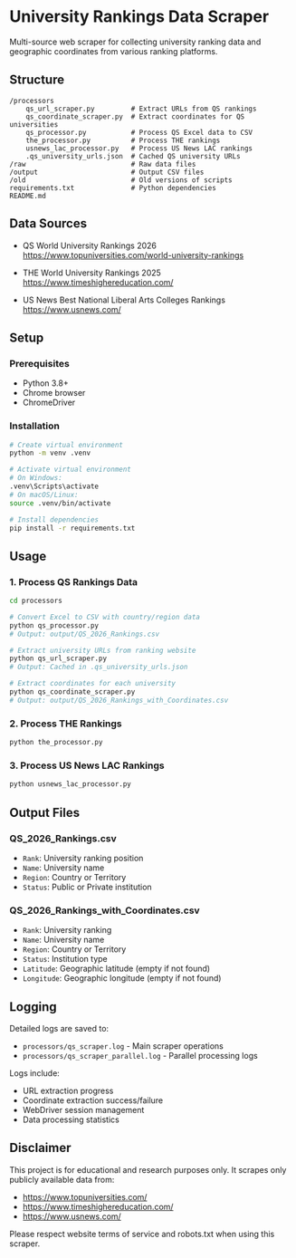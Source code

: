 # University Rankings Data Scraper

Multi-source web scraper for collecting university ranking data and geographic coordinates from various ranking platforms.

## Structure

```
/processors
    qs_url_scraper.py         # Extract URLs from QS rankings
    qs_coordinate_scraper.py  # Extract coordinates for QS universities
    qs_processor.py           # Process QS Excel data to CSV
    the_processor.py          # Process THE rankings
    usnews_lac_processor.py   # Process US News LAC rankings
    .qs_university_urls.json  # Cached QS university URLs
/raw                          # Raw data files
/output                       # Output CSV files
/old                          # Old versions of scripts
requirements.txt              # Python dependencies
README.md                  
```

## Data Sources

- QS World University Rankings 2026 <https://www.topuniversities.com/world-university-rankings>

- THE World University Rankings 2025 <https://www.timeshighereducation.com/>

- US News Best National Liberal Arts Colleges Rankings <https://www.usnews.com/>

## Setup

### Prerequisites

- Python 3.8+
- Chrome browser
- ChromeDriver

### Installation

```bash
# Create virtual environment
python -m venv .venv

# Activate virtual environment
# On Windows:
.venv\Scripts\activate
# On macOS/Linux:
source .venv/bin/activate

# Install dependencies
pip install -r requirements.txt
```

## Usage

### 1. Process QS Rankings Data

```bash
cd processors

# Convert Excel to CSV with country/region data
python qs_processor.py
# Output: output/QS_2026_Rankings.csv

# Extract university URLs from ranking website
python qs_url_scraper.py
# Output: Cached in .qs_university_urls.json

# Extract coordinates for each university
python qs_coordinate_scraper.py
# Output: output/QS_2026_Rankings_with_Coordinates.csv
```

### 2. Process THE Rankings

```bash
python the_processor.py
```

### 3. Process US News LAC Rankings

```bash
python usnews_lac_processor.py
```

## Output Files

### QS_2026_Rankings.csv

- `Rank`: University ranking position
- `Name`: University name
- `Region`: Country or Territory
- `Status`: Public or Private institution

### QS_2026_Rankings_with_Coordinates.csv

- `Rank`: University ranking
- `Name`: University name
- `Region`: Country or Territory
- `Status`: Institution type
- `Latitude`: Geographic latitude (empty if not found)
- `Longitude`: Geographic longitude (empty if not found)

## Logging

Detailed logs are saved to:

- `processors/qs_scraper.log` - Main scraper operations
- `processors/qs_scraper_parallel.log` - Parallel processing logs

Logs include:

- URL extraction progress
- Coordinate extraction success/failure
- WebDriver session management
- Data processing statistics

## Disclaimer

This project is for educational and research purposes only. It scrapes only publicly available data from:

- <https://www.topuniversities.com/>
- <https://www.timeshighereducation.com/>
- <https://www.usnews.com/>

Please respect website terms of service and robots.txt when using this scraper.
